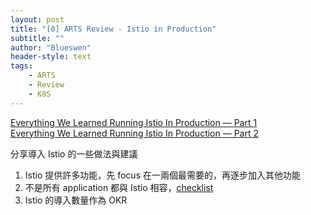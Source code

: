 ```yaml
---
layout: post
title: "[0] ARTS Review - Istio in Production"
subtitle: ""
author: "Blueswen"
header-style: text
tags:
    - ARTS
    - Review
    - K8S
---
```


[Everything We Learned Running Istio In Production — Part 1](https://engineering.hellofresh.com/everything-we-learned-running-istio-in-production-part-1-51efec69df65)  
[Everything We Learned Running Istio In Production — Part 2](https://engineering.hellofresh.com/everything-we-learned-running-istio-in-production-part-2-ff4c26844bfb)

分享導入 Istio 的一些做法與建議

1. Istio 提供許多功能，先 focus 在一兩個最需要的，再逐步加入其他功能
2. 不是所有 application 都與 Istio 相容，[checklist](https://github.com/istio/istio/issues/14743)
3. Istio 的導入數量作為 OKR
